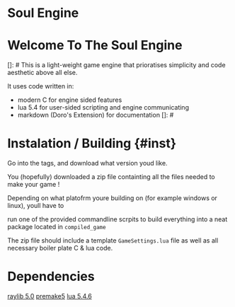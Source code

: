 [ bg-colour 33 33 33, ltr-colour 255 255 255 ]: #

# Soul Engine
[ stick-to-top 100% 10% ]: #

# Welcome To The Soul Engine

[]: #
This is a light-weight game engine that prioratises simplicity and code aesthetic above all else.

It uses code written in:
 - modern C for engine sided features
 - lua 5.4 for user-sided scripting and engine communicating
 - markdown (Doro's Extension) for documentation
[]: #

# Instalation / Building {#inst}
Go into the tags, and download what version youd like.

You (hopefully) downloaded a zip file containting all the files needed to make your game !

Depending on what platofrm youre building on (for example windows or linux), youll have to

run one of the provided commandline scrpits to build everything into a neat package located in `compiled_game`

The zip file should include a template `GameSettings.lua` file as well as all necessary boiler plate C & lua code.


# Dependencies

[raylib 5.0]( https://github.com/raysan5/raylib/releases/tag/5.0 )
[premake5]( https://github.com/premake/premake-core/releases/tag/v5.0.0-beta2 )
[lua 5.4.6]( https://github.com/lua/lua/releases/tag/v5.4.6 )
